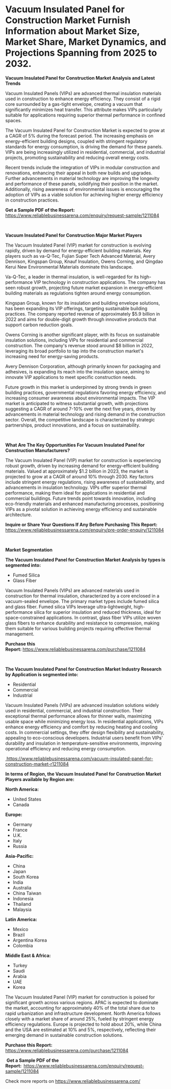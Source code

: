 <p><h1>Vacuum Insulated Panel for Construction Market Furnish Information about Market Size, Market Share, Market Dynamics, and Projections Spanning from 2025 to 2032.</h1></p><p><strong>Vacuum Insulated Panel for Construction Market Analysis and Latest Trends</strong></p>
<p><p>Vacuum Insulated Panels (VIPs) are advanced thermal insulation materials used in construction to enhance energy efficiency. They consist of a rigid core surrounded by a gas-tight envelope, creating a vacuum that significantly minimizes heat transfer. This attribute makes VIPs particularly suitable for applications requiring superior thermal performance in confined spaces.</p><p>The Vacuum Insulated Panel for Construction Market is expected to grow at a CAGR of 5% during the forecast period. The increasing emphasis on energy-efficient building designs, coupled with stringent regulatory standards for energy consumption, is driving the demand for these panels. VIPs are being increasingly utilized in residential, commercial, and industrial projects, promoting sustainability and reducing overall energy costs.</p><p>Recent trends include the integration of VIPs in modular construction and renovations, enhancing their appeal in both new builds and upgrades. Further advancements in material technology are improving the longevity and performance of these panels, solidifying their position in the market. Additionally, rising awareness of environmental issues is encouraging the adoption of VIPs as a viable solution for achieving higher energy efficiency in construction practices.</p></p>
<p><strong>Get a Sample PDF of the Report:&nbsp;</strong> <a href="https://www.reliablebusinessarena.com/enquiry/request-sample/1211084?utm_campaign=3215&utm_medium=2&utm_source=Github&utm_content=ia&utm_term=24032025&utm_id=vacuum-insulated-panel-for-construction">https://www.reliablebusinessarena.com/enquiry/request-sample/1211084</a></p>
<p>&nbsp;</p>
<p><strong>Vacuum Insulated Panel for Construction Major Market Players</strong></p>
<p><p>The Vacuum Insulated Panel (VIP) market for construction is evolving rapidly, driven by demand for energy-efficient building materials. Key players such as va-Q-Tec, Fujian Super Tech Advanced Material, Avery Dennison, Kingspan Group, Knauf Insulation, Owens Corning, and Qingdao Kerui New Environmental Materials dominate this landscape.</p><p>Va-Q-Tec, a leader in thermal insulation, is well-regarded for its high-performance VIP technology in construction applications. The company has seen robust growth, projecting future market expansion in energy-efficient building materials as regulations tighten around energy consumption.</p><p>Kingspan Group, known for its insulation and building envelope solutions, has been expanding its VIP offerings, targeting sustainable building practices. The company reported revenue of approximately $5.9 billion in 2022 and aims for double-digit growth through innovative products that support carbon reduction goals.</p><p>Owens Corning is another significant player, with its focus on sustainable insulation solutions, including VIPs for residential and commercial construction. The company's revenue stood around $8 billion in 2022, leveraging its broad portfolio to tap into the construction market's increasing need for energy-saving products.</p><p>Avery Dennison Corporation, although primarily known for packaging and adhesives, is expanding its reach into the insulation space, aiming to innovate VIP applications to meet specific construction needs.</p><p>Future growth in this market is underpinned by strong trends in green building practices, governmental regulations favoring energy efficiency, and increasing consumer awareness about environmental impacts. The VIP market is anticipated to witness substantial growth, with projections suggesting a CAGR of around 7-10% over the next five years, driven by advancements in material technology and rising demand in the construction sector. Overall, the competitive landscape is characterized by strategic partnerships, product innovations, and a focus on sustainability.</p></p>
<p>&nbsp;</p>
<p><strong>What Are The Key Opportunities For Vacuum Insulated Panel for Construction Manufacturers?</strong></p>
<p><p>The Vacuum Insulated Panel (VIP) market for construction is experiencing robust growth, driven by increasing demand for energy-efficient building materials. Valued at approximately $1.2 billion in 2023, the market is projected to grow at a CAGR of around 10% through 2030. Key factors include stringent energy regulations, rising awareness of sustainability, and advancements in insulation technology. VIPs offer superior thermal performance, making them ideal for applications in residential and commercial buildings. Future trends point towards innovation, including eco-friendly materials and enhanced manufacturing processes, positioning VIPs as a pivotal solution in achieving energy efficiency and sustainable architecture.</p></p>
<p><strong>Inquire or Share Your Questions If Any Before Purchasing This Report:</strong> <a href="https://www.reliablebusinessarena.com/enquiry/pre-order-enquiry/1211084?utm_campaign=3215&utm_medium=2&utm_source=Github&utm_content=ia&utm_term=24032025&utm_id=vacuum-insulated-panel-for-construction">https://www.reliablebusinessarena.com/enquiry/pre-order-enquiry/1211084</a></p>
<p>&nbsp;</p>
<p><strong>Market Segmentation</strong></p>
<p><strong>The Vacuum Insulated Panel for Construction Market Analysis by types is segmented into:</strong></p>
<p><ul><li>Fumed Silica</li><li>Glass Fiber</li></ul></p>
<p><p>Vacuum Insulated Panels (VIPs) are advanced materials used in construction for thermal insulation, characterized by a core enclosed in a vacuum-sealed envelope. The primary market types include fumed silica and glass fiber. Fumed silica VIPs leverage ultra-lightweight, high-performance silica for superior insulation and reduced thickness, ideal for space-constrained applications. In contrast, glass fiber VIPs utilize woven glass fibers to enhance durability and resistance to compression, making them suitable for various building projects requiring effective thermal management.</p></p>
<p><strong>Purchase this Report:&nbsp;</strong><a href="https://www.reliablebusinessarena.com/purchase/1211084?utm_campaign=3215&utm_medium=2&utm_source=Github&utm_content=ia&utm_term=24032025&utm_id=vacuum-insulated-panel-for-construction">https://www.reliablebusinessarena.com/purchase/1211084</a></p>
<p>&nbsp;</p>
<p><strong>The Vacuum Insulated Panel for Construction Market Industry Research by Application is segmented into:</strong></p>
<p><ul><li>Residential</li><li>Commercial</li><li>Industrial</li></ul></p>
<p><p>Vacuum Insulated Panels (VIPs) are advanced insulation solutions widely used in residential, commercial, and industrial construction. Their exceptional thermal performance allows for thinner walls, maximizing usable space while minimizing energy loss. In residential applications, VIPs enhance energy efficiency and comfort by reducing heating and cooling costs. In commercial settings, they offer design flexibility and sustainability, appealing to eco-conscious developers. Industrial users benefit from VIPs' durability and insulation in temperature-sensitive environments, improving operational efficiency and reducing energy consumption.</p></p>
<p><a href="https://www.reliablebusinessarena.com/vacuum-insulated-panel-for-construction-market-r1211084?utm_campaign=3215&utm_medium=2&utm_source=Github&utm_content=ia&utm_term=24032025&utm_id=vacuum-insulated-panel-for-construction">&nbsp;https://www.reliablebusinessarena.com/vacuum-insulated-panel-for-construction-market-r1211084</a></p>
<p><strong>In terms of Region, the Vacuum Insulated Panel for Construction Market Players available by Region are:</strong></p>
<p>
    <p> <strong> North America: </strong>
        <ul>
            <li>United States</li>
            <li>Canada</li>
        </ul>
        </p> 
    <p> <strong> Europe: </strong>
        <ul>
            <li>Germany</li>
            <li>France</li>
            <li>U.K.</li>
            <li>Italy</li>
            <li>Russia</li>
        </ul>
        </p> 
    <p> <strong> Asia-Pacific: </strong>
        <ul>
            <li>China</li>
            <li>Japan</li>
            <li>South Korea</li>
            <li>India</li>
            <li>Australia</li>
            <li>China Taiwan</li>
            <li>Indonesia</li>
            <li>Thailand</li>
            <li>Malaysia</li>
        </ul>
        </p> 
    <p> <strong> Latin America: </strong>
        <ul>
            <li>Mexico</li>
            <li>Brazil</li>
            <li>Argentina Korea</li>
            <li>Colombia</li>
        </ul>
        </p> 
    <p> <strong> Middle East & Africa: </strong>
        <ul>
            <li>Turkey</li>
            <li>Saudi</li>
            <li>Arabia</li>
            <li>UAE</li>
            <li>Korea</li>
        </ul>
    </p>
    </p>
<p><p>The Vacuum Insulated Panel (VIP) market for construction is poised for significant growth across various regions. APAC is expected to dominate the market, accounting for approximately 40% of the total share due to rapid urbanization and infrastructure development. North America follows closely with a market share of around 25%, fueled by stringent energy efficiency regulations. Europe is projected to hold about 20%, while China and the USA are estimated at 10% and 5%, respectively, reflecting their emerging demand in sustainable construction solutions.</p></p>
<p><strong>Purchase this Report: </strong><a href="https://www.reliablebusinessarena.com/purchase/1211084?utm_campaign=3215&utm_medium=2&utm_source=Github&utm_content=ia&utm_term=24032025&utm_id=vacuum-insulated-panel-for-construction">https://www.reliablebusinessarena.com/purchase/1211084</a></p>
<p>&nbsp;<strong>Get a Sample PDF of the Report:&nbsp;&nbsp;</strong><a href="https://www.reliablebusinessarena.com/enquiry/request-sample/1211084?utm_campaign=3215&utm_medium=2&utm_source=Github&utm_content=ia&utm_term=24032025&utm_id=vacuum-insulated-panel-for-construction">https://www.reliablebusinessarena.com/enquiry/request-sample/1211084</a></p>
<p><strong></strong></p>
<p>Check more reports on <a href="https://www.reliablebusinessarena.com/?utm_campaign=3215&utm_medium=2&utm_source=Github&utm_content=ia&utm_term=24032025&utm_id=vacuum-insulated-panel-for-construction">https://www.reliablebusinessarena.com/</a></p>